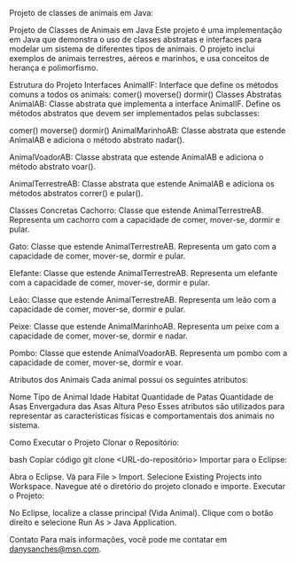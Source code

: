 Projeto de classes de animais em Java:

Projeto de Classes de Animais em Java
Este projeto é uma implementação em Java que demonstra o uso de classes abstratas e interfaces para modelar um sistema de diferentes tipos de animais. O projeto inclui exemplos de animais terrestres, aéreos e marinhos, e usa conceitos de herança e polimorfismo.

Estrutura do Projeto
Interfaces
AnimalIF: Interface que define os métodos comuns a todos os animais:
comer()
moverse()
dormir()
Classes Abstratas
AnimalAB: Classe abstrata que implementa a interface AnimalIF. Define os métodos abstratos que devem ser implementados pelas subclasses:

comer()
moverse()
dormir()
AnimalMarinhoAB: Classe abstrata que estende AnimalAB e adiciona o método abstrato nadar().

AnimalVoadorAB: Classe abstrata que estende AnimalAB e adiciona o método abstrato voar().

AnimalTerrestreAB: Classe abstrata que estende AnimalAB e adiciona os métodos abstratos correr() e pular().

Classes Concretas
Cachorro: Classe que estende AnimalTerrestreAB. Representa um cachorro com a capacidade de comer, mover-se, dormir e pular.

Gato: Classe que estende AnimalTerrestreAB. Representa um gato com a capacidade de comer, mover-se, dormir e pular.

Elefante: Classe que estende AnimalTerrestreAB. Representa um elefante com a capacidade de comer, mover-se, dormir e pular.

Leão: Classe que estende AnimalTerrestreAB. Representa um leão com a capacidade de comer, mover-se, dormir e pular.

Peixe: Classe que estende AnimalMarinhoAB. Representa um peixe com a capacidade de comer, mover-se, dormir e nadar.

Pombo: Classe que estende AnimalVoadorAB. Representa um pombo com a capacidade de comer, mover-se, dormir e voar.

Atributos dos Animais
Cada animal possui os seguintes atributos:

Nome
Tipo de Animal
Idade
Habitat
Quantidade de Patas
Quantidade de Asas
Envergadura das Asas
Altura
Peso
Esses atributos são utilizados para representar as características físicas e comportamentais dos animais no sistema.

Como Executar o Projeto
Clonar o Repositório:

bash
Copiar código
git clone <URL-do-repositório>
Importar para o Eclipse:

Abra o Eclipse.
Vá para File > Import.
Selecione Existing Projects into Workspace.
Navegue até o diretório do projeto clonado e importe.
Executar o Projeto:

No Eclipse, localize a classe principal (Vida Animal).
Clique com o botão direito e selecione Run As > Java Application.

Contato
Para mais informações, você pode me contatar em danysanches@msn.com.
